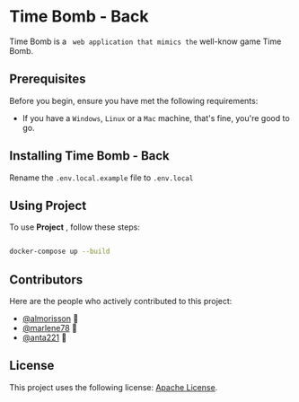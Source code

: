 # Time Bomb - Back

Time Bomb is a `` web application that mimics the`` well-know game Time Bomb.

## Prerequisites

Before you begin, ensure you have met the following requirements:
<!--- These are just example requirements. Add, duplicate or remove as required --->
* If you have a `Windows`, `Linux` or a `Mac` machine, that's fine, you're good to go.

## Installing Time Bomb - Back

Rename the `.env.local.example` file to `.env.local`

## Using Project

To use **Project** , follow these steps:

```sh

docker-compose up --build

```

## Contributors

Here are the people who actively contributed to this project:

* [@almorisson](https://github.com/almorisson) 📖
* [@marlene78](https://github.com/marlene78) 📖
* [@anta221](https://github.com/Anta221/) 📖

## License
<!--- If you're not sure which open license to use see https://choosealicense.com/--->

This project uses the following license: [Apache License](./LICENSE.md).

